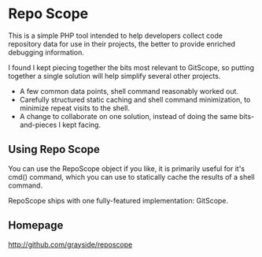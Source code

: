 # Repo Scope

This is a simple PHP tool intended to help developers collect code repository
data for use in their projects, the better to provide enriched debugging
information.

I found I kept piecing together the bits most relevant to GitScope, so putting
together a single solution will help simplify several other projects.

 * A few common data points, shell command reasonably worked out.
 * Carefully structured static caching and shell command minimization, to 
   minimize repeat visits to the shell.
 * A change to collaborate on one solution, instead of doing the same 
   bits-and-pieces I kept facing.

## Using Repo Scope

You can use the RepoScope object if you like, it is primarily useful for it's
cmd() command, which you can use to statically cache the results of a shell
command.

RepoScope ships with one fully-featured implementation: GitScope.

## Homepage
http://github.com/grayside/reposcope
